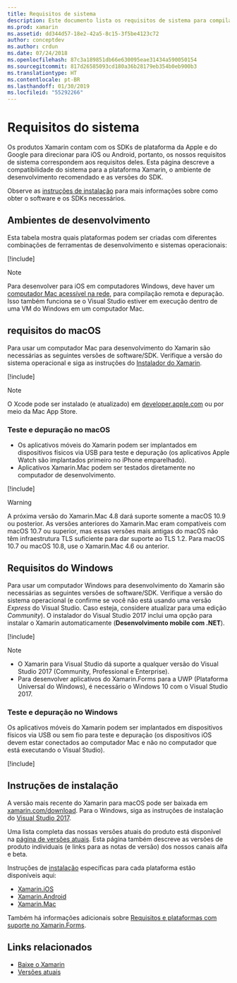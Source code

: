 ```yaml
---
title: Requisitos de sistema
description: Este documento lista os requisitos de sistema para compilar aplicativos com o Xamarin em computadores Mac e Windows. Também contém links para instruções de instalação.
ms.prod: xamarin
ms.assetid: dd344d57-18e2-42a5-8c15-3f5be4123c72
author: conceptdev
ms.author: crdun
ms.date: 07/24/2018
ms.openlocfilehash: 87c3a189851db66e630095eae31434a590050154
ms.sourcegitcommit: 817d26585093cd180a36b28179eb354b0eb900b3
ms.translationtype: HT
ms.contentlocale: pt-BR
ms.lasthandoff: 01/30/2019
ms.locfileid: "55292266"
---
```

# <a name="system-requirements"></a>Requisitos do sistema

Os produtos Xamarin contam com os SDKs de plataforma da Apple e do Google para direcionar para iOS ou Android, portanto, os nossos requisitos de sistema correspondem aos requisitos deles. Esta página descreve a compatibilidade do sistema para a plataforma Xamarin, o ambiente de desenvolvimento recomendado e as versões do SDK.

Observe as [instruções de instalação](#installation-instructions) para mais informações sobre como obter o software e os SDKs necessários.

## <a name="development-environments"></a>Ambientes de desenvolvimento

Esta tabela mostra quais plataformas podem ser criadas com diferentes combinações de ferramentas de desenvolvimento e sistemas operacionais:

[!include[](~/cross-platform/includes/development-environment.md)]

> [!NOTE]
> Para desenvolver para iOS em computadores Windows, deve haver um [computador Mac acessível na rede](~/ios/get-started/installation/windows/connecting-to-mac/index.md), para compilação remota e depuração. Isso também funciona se o Visual Studio estiver em execução dentro de uma VM do Windows em um computador Mac.

## <a name="macos-requirements"></a>requisitos do macOS

Para usar um computador Mac para desenvolvimento do Xamarin são necessárias as seguintes versões de software/SDK. Verifique a versão do sistema operacional e siga as instruções do [Instalador do Xamarin](#installation-instructions).

[!include[](~/cross-platform/includes/macos-requirements.md)]

> [!NOTE]
> O Xcode pode ser instalado (e atualizado) em [developer.apple.com](https://developer.apple.com/xcode/download/) ou por meio da Mac App Store.

### <a name="testing--debugging-on-macos"></a>Teste e depuração no macOS

- Os aplicativos móveis do Xamarin podem ser implantados em dispositivos físicos via USB para teste e depuração (os aplicativos Apple Watch são implantados primeiro no iPhone emparelhado).
- Aplicativos Xamarin.Mac podem ser testados diretamente no computador de desenvolvimento.

[!include[](~/cross-platform/includes/macos-testing.md)]

> [!WARNING]
> A próxima versão do Xamarin.Mac 4.8 dará suporte somente a macOS 10.9 ou posterior.
> As versões anteriores do Xamarin.Mac eram compatíveis com macOS 10.7 ou superior, mas essas versões mais antigas do macOS não têm infraestrutura TLS suficiente para dar suporte ao TLS 1.2. Para macOS 10.7 ou macOS 10.8, use o Xamarin.Mac 4.6 ou anterior.

## <a name="windows-requirements"></a>Requisitos do Windows

Para usar um computador Windows para desenvolvimento do Xamarin são necessárias as seguintes versões de software/SDK.
Verifique a versão do sistema operacional (e confirme se você não está usando uma versão *Express* do Visual Studio. Caso esteja, considere atualizar para uma edição *Community*).
O instalador do Visual Studio 2017 inclui uma opção para instalar o Xamarin automaticamente (**Desenvolvimento mobile com .NET**).

[!include[](~/cross-platform/includes/windows-requirements.md)]

> [!NOTE]
> - O Xamarin para Visual Studio dá suporte a qualquer versão do Visual Studio 2017 (Community, Professional e Enterprise).
> - Para desenvolver aplicativos do Xamarin.Forms para a UWP (Plataforma Universal do Windows), é necessário o Windows 10 com o Visual Studio 2017.

### <a name="testing--debugging-on-windows"></a>Teste e depuração no Windows

Os aplicativos móveis do Xamarin podem ser implantados em dispositivos físicos via USB ou sem fio para teste e depuração (os dispositivos iOS devem estar conectados ao computador Mac e não no computador que está executando o Visual Studio).

[!include[](~/cross-platform/includes/windows-testing.md)]

## <a name="installation-instructions"></a>Instruções de instalação

A versão mais recente do Xamarin para macOS pode ser baixada em [xamarin.com/download](http://xamarin.com/download). Para o Windows, siga as instruções de instalação do [Visual Studio 2017](https://docs.microsoft.com/visualstudio/install/install-visual-studio).

Uma lista completa das nossas versões atuais do produto está disponível na [página de versões atuais](http://developer.xamarin.com/releases/current/). Esta página também descreve as versões de produto individuais (e links para as notas de versão) dos nossos canais alfa e beta.

Instruções de [instalação](~/cross-platform/get-started/installation/index.md) específicas para cada plataforma estão disponíveis aqui:

- [Xamarin.iOS](~/ios/get-started/installation/index.md)
- [Xamarin.Android](~/android/get-started/installation/index.md)
- [Xamarin.Mac](~/mac/get-started/installation.md)

Também há informações adicionais sobre [Requisitos e plataformas com suporte no Xamarin.Forms](~/get-started/installation.md).

## <a name="related-links"></a>Links relacionados

- [Baixe o Xamarin](https://visualstudio.microsoft.com/xamarin/)
- [Versões atuais](https://developer.xamarin.com/releases/current/)
